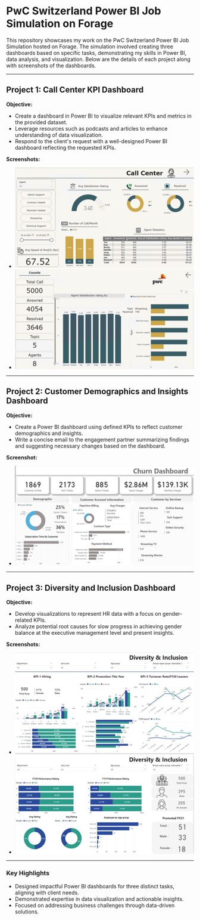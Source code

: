 # PwC Switzerland Power BI Job Simulation on Forage

This repository showcases my work on the PwC Switzerland Power BI Job Simulation hosted on Forage. The simulation involved creating three dashboards based on specific tasks, demonstrating my skills in Power BI, data analysis, and visualization. Below are the details of each project along with screenshots of the dashboards.

---

## Project 1: Call Center KPI Dashboard
**Objective:**
- Create a dashboard in Power BI to visualize relevant KPIs and metrics in the provided dataset.
- Leverage resources such as podcasts and articles to enhance understanding of data visualization.
- Respond to the client's request with a well-designed Power BI dashboard reflecting the requested KPIs.

**Screenshots:**
- ![Call Center Dashboard 1](/images/PwC_call_center_1.png)
- ![Call Center Dashboard 2](/images/PwC_call_center_2.png)

---

## Project 2: Customer Demographics and Insights Dashboard
**Objective:**
- Create a Power BI dashboard using defined KPIs to reflect customer demographics and insights.
- Write a concise email to the engagement partner summarizing findings and suggesting necessary changes based on the dashboard.

**Screenshot:**
- ![Customer Demographics Dashboard](/images/PwC_Churn.png)

---

## Project 3: Diversity and Inclusion Dashboard
**Objective:**
- Develop visualizations to represent HR data with a focus on gender-related KPIs.
- Analyze potential root causes for slow progress in achieving gender balance at the executive management level and present insights.

**Screenshots:**
- ![Diversity and Inclusion Dashboard 1](/images/PwC_Diversity_Inclusion_1.png)
- ![Diversity and Inclusion Dashboard 2](/images/PwC_Diversity_Inclusion_2.png)

---

### Key Highlights
- Designed impactful Power BI dashboards for three distinct tasks, aligning with client needs.
- Demonstrated expertise in data visualization and actionable insights.
- Focused on addressing business challenges through data-driven solutions.

